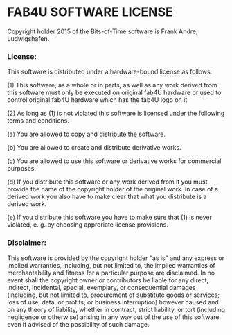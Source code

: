 FAB4U SOFTWARE LICENSE
=========================

Copyright holder 2015 of the Bits-of-Time software is Frank Andre, Ludwigshafen.


### License:
This software is distributed under a hardware-bound license as follows:

(1) This software, as a whole or in parts, as well as any work derived 
from this software must only be executed on original fab4U hardware or 
used to control original fab4U hardware which has the fab4U logo on it. 

(2) As long as (1) is not violated this software is licensed under the 
following terms and conditions.

(a) You are allowed to copy and distribute the software.

(b) You are allowed to create and distribute derivative works.

(c) You are allowed to use this software or derivative works for 
commercial purposes.

(d) If you distribute this software or any work derived from it you 
must provide the name of the copyright holder of the original work. 
In case of a derived work you also have to make clear that what you 
distribute is a derived work.

(e) If you distribute this software you have to make sure that (1) 
is never violated, e. g. by choosing approriate license provisions.


### Disclaimer:
This software is provided by the copyright holder "as is" and any 
express or implied warranties, including, but not limited to, the 
implied warranties of merchantability and fitness for a particular 
purpose are disclaimed. In no event shall the copyright owner or 
contributors be liable for any direct, indirect, incidental, 
special, exemplary, or consequential damages (including, but not 
limited to, procurement of substitute goods or services; loss of 
use, data, or profits; or business interruption) however caused 
and on any theory of liability, whether in contract, strict 
liability, or tort (including negligence or otherwise) arising 
in any way out of the use of this software, even if advised of 
the possibility of such damage.


